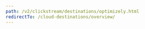 ```yaml
---
path: /v2/clickstream/destinations/optimizely.html
redirectTo: /cloud-destinations/overview/
---
```

